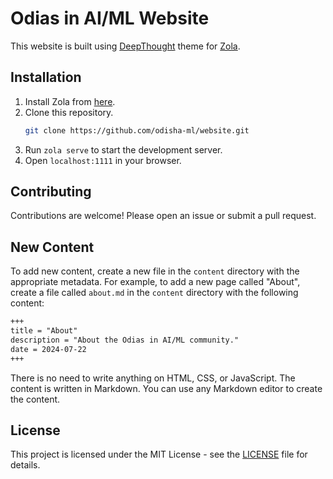 # Odias in AI/ML Website
This website is built using [DeepThought](https://github.com/RatanShreshtha/DeepThought) theme for [Zola](https://www.getzola.org/).

## Installation

1. Install Zola from [here](https://www.getzola.org/documentation/getting-started/installation/).
2. Clone this repository.
    ```bash
    git clone https://github.com/odisha-ml/website.git
    ```
3. Run `zola serve` to start the development server.
4. Open `localhost:1111` in your browser.

## Contributing

Contributions are welcome! Please open an issue or submit a pull request.

## New Content

To add new content, create a new file in the `content` directory with the appropriate metadata. For example, to add a new page called "About", create a file called `about.md` in the `content` directory with the following content:

```markdown
+++
title = "About"
description = "About the Odias in AI/ML community."
date = 2024-07-22
+++
```
There is no need to write anything on HTML, CSS, or JavaScript. The content is written in Markdown. You can use any Markdown editor to create the content.

## License

This project is licensed under the MIT License - see the [LICENSE](LICENSE) file for details.